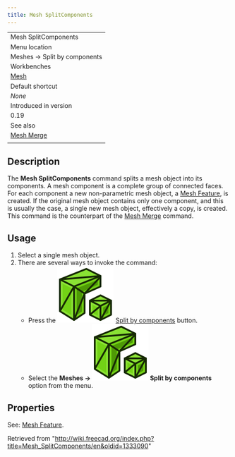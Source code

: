 ```yaml
---
title: Mesh SplitComponents
---
```


|                                          |
| ---------------------------------------- |
| Mesh SplitComponents                     |
| Menu location                            |
| Meshes → Split by components             |
| Workbenches                              |
| [Mesh](/Mesh_Workbench "Mesh Workbench") |
| Default shortcut                         |
| _None_                                   |
| Introduced in version                    |
| 0.19                                     |
| See also                                 |
| [Mesh Merge](/Mesh_Merge "Mesh Merge")   |
|                                          |

## Description

The **Mesh SplitComponents** command splits a mesh object into its components. A mesh component is a complete group of connected faces. For each component a new non-parametric mesh object, a [Mesh Feature](/Mesh_Feature "Mesh Feature"), is created. If the original mesh object contains only one component, and this is usually the case, a single new mesh object, effectively a copy, is created. This command is the counterpart of the [Mesh Merge](/Mesh_Merge "Mesh Merge") command.

## Usage

1. Select a single mesh object.
2. There are several ways to invoke the command:
   - Press the ![](/src/assets/images/Mesh_SplitComponents.svg) [Split by components](/Mesh_SplitComponents "Mesh SplitComponents") button.
   - Select the **Meshes → ![](/src/assets/images/Mesh_SplitComponents.svg) Split by components** option from the menu.

## Properties

See: [Mesh Feature](/Mesh_Feature "Mesh Feature").

Retrieved from "<http://wiki.freecad.org/index.php?title=Mesh_SplitComponents/en&oldid=1333090>"
